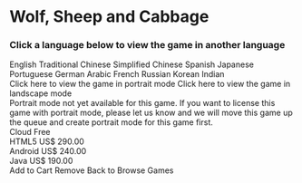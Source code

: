 <html lang="en">
<head>
<meta charset="utf-8">

<div id="gameMain">
	<h1>Wolf, Sheep and Cabbage</h1>
	<div id="gameGame">
	</div>
	<section id="gameLanguage">
		<h3>Click a language below to view the game in another language</h3>
		<a id="gameLanguage_e">English</a>
		<a id="gameLanguage_c">Traditional Chinese</a>
		<a id="gameLanguage_sc">Simplified Chinese</a>
		<a id="gameLanguage_s">Spanish</a>
		<a id="gameLanguage_j">Japanese</a>
		<a id="gameLanguage_p">Portuguese</a>
		<a id="gameLanguage_g">German</a>
		<a id="gameLanguage_a">Arabic</a>
		<a id="gameLanguage_f">French</a>
		<a id="gameLanguage_r">Russian</a>
		<a id="gameLanguage_k">Korean</a>
		<a id="gameLanguage_i">Indian</a>
	</section>
	<a id="gameViewPortraitButton">Click here to view the game in portrait mode</a>
	<a id="gameViewLandscapeButton">Click here to view the game in landscape mode</a>
<div id="gameNoPortrait">Portrait mode not yet available for this game. If you want to license this game with portrait mode, please let us know and we will move this game up the queue and create portrait mode for this game first.</div>	<div id="gamePrices">
		<div id="gamePriceCloud">Cloud <span class="gamePricePrice">Free</span></div>
		<div id="gamePriceHTML5">HTML5 <span class="gamePricePrice">US$ 290.00</span></div>
		<div id="gamePriceAndroid">Android <span class="gamePricePrice">US$ 240.00</span></div>
		<div id="gamePriceJava">Java <span class="gamePricePrice">US$ 190.00</span></div>
		<a id="gameAddToCartButton" title="Add to Cart">Add to Cart</a>
		<a id="gameRemoveFromCartButton" title="Remove">Remove</a>
		<a id="gameBackButton" title="Back to Browse Games">Back to Browse Games</a>
	</div>
	
</body>
</html>
